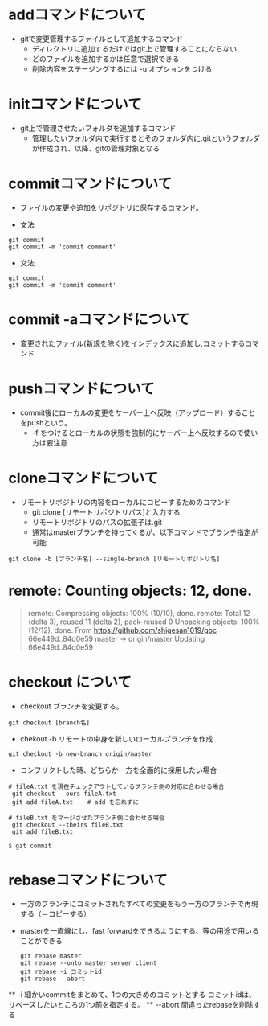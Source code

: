 # addコマンドについて

* gitで変更管理するファイルとして追加するコマンド
  * ディレクトリに追加するだけではgit上で管理することにならない
  * どのファイルを追加するかは任意で選択できる
  * 削除内容をステージングするには -u オプションをつける

# initコマンドについて

* git上で管理させたいフォルダを追加するコマンド
  * 管理したいフォルダ内で実行するとそのフォルダ内に.gitというフォルダが作成され、以降、gitの管理対象となる

# commitコマンドについて
  * ファイルの変更や追加をリポジトリに保存するコマンド。

  * 文法
  ```
  git commit
  git commit -m 'commit comment'
  ```
* 文法
```
git commit
git commit -m 'commit comment'
```

# commit -aコマンドについて
* 変更されたファイル(新規を除く)をインデックスに追加し,コミットするコマンド

# pushコマンドについて

* commit後にローカルの変更をサーバー上へ反映（アップロード）することをpushという。
  * -f をつけるとローカルの状態を強制的にサーバー上へ反映するので使い方は要注意

# cloneコマンドについて

* リモートリポジトリの内容をローカルにコピーするためのコマンド
  * git clone [リモートリポジトリパス]と入力する
  * リモートリポジトリのパスの拡張子は.git
  * 通常はmasterブランチを持ってくるが、以下コマンドでブランチ指定が可能

```
git clone -b [ブランチ名] --single-branch [リモートリポジトリ名]
```

# remote: Counting objects: 12, done.
> remote: Compressing objects: 100% (10/10), done.
remote: Total 12 (delta 3), reused 11 (delta 2), pack-reused 0
Unpacking objects: 100% (12/12), done.
From https://github.com/shigesan1019/gbc
   66e449d..84d0e59  master     -> origin/master
Updating 66e449d..84d0e59


# checkout について
* checkout 
ブランチを変更する。
```
git checkout [branch名]
```

* chekout -b
リモートの中身を新しいローカルブランチを作成
```
git checkout -b new-branch origin/master
```
* コンフリクトした時、どちらか一方を全面的に採用したい場合
```
# fileA.txt を現在チェックアウトしているブランチ側の対応に合わせる場合
 git checkout --ours fileA.txt
 git add fileA.txt    # add を忘れずに

# fileB.txt をマージさせたブランチ側に合わせる場合
 git checkout --theirs fileB.txt
 git add fileB.txt

$ git commit
```
 
# rebaseコマンドについて
* 一方のブランチにコミットされたすべての変更をもう一方のブランチで再現する（＝コピーする）
* masterを一直線にし、fast forwardをできるようにする、等の用途で用いることができる

  ```
  git rebase master
  git rebase --onto master server client
  git rebase -i コミットid
  git rebase --abort
  ```

** -i
細かいcommitをまとめて、1つの大きめのコミットとする
コミットidは、リベースしたいところの1つ前を指定する。
** --abort
間違ったrebaseを削除する
